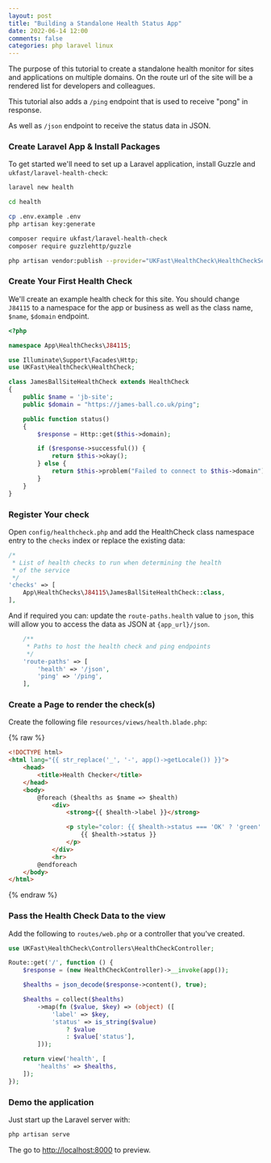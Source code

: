 ```yaml
---
layout: post
title: "Building a Standalone Health Status App"
date: 2022-06-14 12:00
comments: false
categories: php laravel linux
---
```


The purpose of this tutorial to create a standalone health monitor for sites and applications on multiple domains.
On the route url of the site will be a rendered list for developers and colleagues.

This tutorial also adds a `/ping` endpoint that is used to receive "pong" in response.

As well as `/json` endpoint to receive the status data in JSON.

### Create Laravel App & Install Packages

To get started we'll need to set up a Laravel application, install Guzzle and `ukfast/laravel-health-check`:

```bash
laravel new health

cd health

cp .env.example .env
php artisan key:generate

composer require ukfast/laravel-health-check
composer require guzzlehttp/guzzle

php artisan vendor:publish --provider="UKFast\HealthCheck\HealthCheckServiceProvider" --tag="config"
```


### Create Your First Health Check

We'll create an example health check for this site.
You should change `J84115` to a namespace for the app or business as well as the class name, `$name`, `$domain` endpoint.

```php
<?php

namespace App\HealthChecks\J84115;

use Illuminate\Support\Facades\Http;
use UKFast\HealthCheck\HealthCheck;

class JamesBallSiteHealthCheck extends HealthCheck
{
    public $name = 'jb-site';
    public $domain = "https://james-ball.co.uk/ping";

    public function status()
    {
        $response = Http::get($this->domain);

        if ($response->successful()) {
            return $this->okay();
        } else {
            return $this->problem("Failed to connect to $this->domain");
        }
    }
}
```

### Register Your check

Open `config/healthcheck.php` and add the HealthCheck class namespace entry to the `checks` index or replace the existing data:

```php
/*
 * List of health checks to run when determining the health
 * of the service
 */
'checks' => [
    App\HealthChecks\J84115\JamesBallSiteHealthCheck::class,
],
```

And if required you can: update the `route-paths.health` value to `json`, this will allow you to access the data as JSON at `{app_url}/json`.

```php
    /**
     * Paths to host the health check and ping endpoints
     */
    'route-paths' => [
        'health' => '/json',
        'ping' => '/ping',
    ],
```

### Create a Page to render the check(s)

Create the following file `resources/views/health.blade.php`:

{% raw %}
```html
<!DOCTYPE html>
<html lang="{{ str_replace('_', '-', app()->getLocale()) }}">
    <head>
        <title>Health Checker</title>
    </head>
    <body>
        @foreach ($healths as $name => $health)
            <div>
                <strong>{{ $health->label }}</strong>

                <p style="color: {{ $health->status === 'OK' ? 'green': 'red' }};">
                    {{ $health->status }}
                </p>
            </div>
            <hr>
        @endforeach
    </body>
</html>
```
{% endraw %}

### Pass the Health Check Data to the view

Add the following to `routes/web.php` or a controller that you've created.

```php
use UKFast\HealthCheck\Controllers\HealthCheckController;
```

```php
Route::get('/', function () {
    $response = (new HealthCheckController)->__invoke(app());

    $healths = json_decode($response->content(), true);

    $healths = collect($healths)
        ->map(fn ($value, $key) => (object) ([
            'label' => $key,
            'status' => is_string($value)
                ? $value
                : $value['status'],
        ]));

    return view('health', [
        'healths' => $healths,
    ]);
});
```

### Demo the application

Just start up the Laravel server with:

```bash
php artisan serve
```

The go to [http://localhost:8000](http://localhost:8000) to preview.
